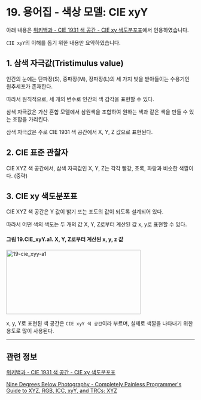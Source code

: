 # 19. 용어집 - 색상 모델: CIE xyY

아래 내용은 [위키백과 - CIE 1931 색 공간 - CIE xy 색도분포표](https://ko.wikipedia.org/wiki/CIE_1931_%EC%83%89_%EA%B3%B5%EA%B0%84#CIE_xy_%EC%83%89%EB%8F%84%EB%B6%84%ED%8F%AC%ED%91%9C)에서 인용하였습니다.

`CIE xyY`의 이해를 돕기 위한 내용만 요약하였습니다.

## 1. 삼색 자극값(Tristimulus value)
인간의 눈에는 단파장(S), 중파장(M), 장파장(L)의 세 가지 빛을 받아들이는 수용기인 원추세포가 존재한다.

따라서 원칙적으로, 세 개의 변수로 인간의 색 감각을 표현할 수 있다.

삼색 자극값은 가산 혼합 모델에서 삼원색을 조합하여 원하는 색과 같은 색을 만들 수 있는 조합을 가리킨다.

삼색 자극값은 주로 CIE 1931 색 공간에서 X, Y, Z 값으로 표현된다.

## 2. CIE 표준 관찰자
CIE XYZ 색 공간에서, 삼색 자극값인 X, Y, Z는 각각 빨강, 초록, 파랑과 비슷한 색깔이다.
(중략)

## 3. CIE xy 색도분포표

CIE XYZ 색 공간은 Y 값이 밝기 또는 조도의 값이 되도록 설계되어 있다.

따라서 어떤 색의 색도는 두 개의 값 X, Y, Z로부터 계산된 값 x, y로 표현할 수 있다.

<a id="19-cie_xyy-a1"></a>

#### 그림 19.CIE_xyY.a1. X, Y, Z로부터 계산된 x, y, z 값
<img width="359" height="172" alt="19-cie_xyy-a1" src="https://github.com/user-attachments/assets/12d87952-f4c8-48a5-8fb9-f3748c96d063" />

x, y, Y로 표현된 색 공간은 `CIE xyY 색 공간`이라 부르며, 실제로 색깔을 나타내기 위한 용도로 많이 사용된다. 

*** 

## 관련 정보

[위키백과 - CIE 1931 색 공간 - CIE xy 색도분포표](https://ko.wikipedia.org/wiki/CIE_1931_%EC%83%89_%EA%B3%B5%EA%B0%84#CIE_xy_%EC%83%89%EB%8F%84%EB%B6%84%ED%8F%AC%ED%91%9C)

[Nine Degrees Below Photography - Completely Painless Programmer's Guide to XYZ, RGB, ICC, xyY, and TRCs: XYZ](https://ninedegreesbelow.com/photography/xyz-rgb.html#XYZ)

